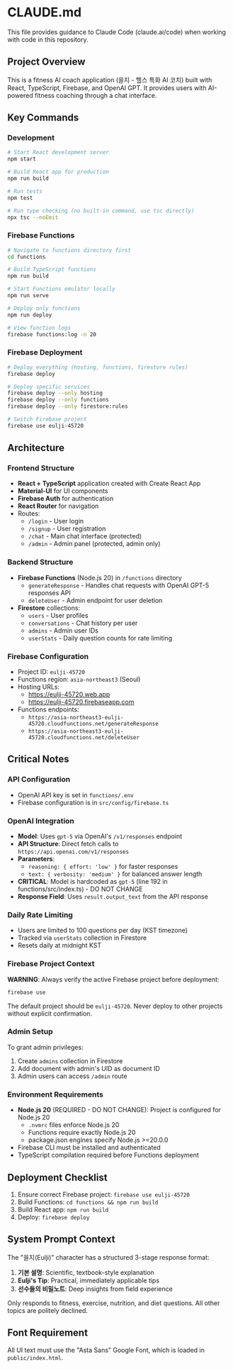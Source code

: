 # CLAUDE.md

This file provides guidance to Claude Code (claude.ai/code) when working with code in this repository.

## Project Overview

This is a fitness AI coach application (을지 - 헬스 특화 AI 코치) built with React, TypeScript, Firebase, and OpenAI GPT. It provides users with AI-powered fitness coaching through a chat interface.

## Key Commands

### Development
```bash
# Start React development server
npm start

# Build React app for production
npm run build

# Run tests
npm test

# Run type checking (no built-in command, use tsc directly)
npx tsc --noEmit
```

### Firebase Functions
```bash
# Navigate to functions directory first
cd functions

# Build TypeScript functions
npm run build

# Start Functions emulator locally
npm run serve

# Deploy only functions
npm run deploy

# View function logs
firebase functions:log -n 20
```

### Firebase Deployment
```bash
# Deploy everything (hosting, functions, firestore rules)
firebase deploy

# Deploy specific services
firebase deploy --only hosting
firebase deploy --only functions
firebase deploy --only firestore:rules

# Switch Firebase project
firebase use eulji-45720
```

## Architecture

### Frontend Structure
- **React + TypeScript** application created with Create React App
- **Material-UI** for UI components
- **Firebase Auth** for authentication
- **React Router** for navigation
- Routes:
  - `/login` - User login
  - `/signup` - User registration
  - `/chat` - Main chat interface (protected)
  - `/admin` - Admin panel (protected, admin only)

### Backend Structure
- **Firebase Functions** (Node.js 20) in `/functions` directory
  - `generateResponse` - Handles chat requests with OpenAI GPT-5 responses API
  - `deleteUser` - Admin endpoint for user deletion
- **Firestore** collections:
  - `users` - User profiles
  - `conversations` - Chat history per user
  - `admins` - Admin user IDs
  - `userStats` - Daily question counts for rate limiting

### Firebase Configuration
- Project ID: `eulji-45720`
- Functions region: `asia-northeast3` (Seoul)
- Hosting URLs:
  - https://eulji-45720.web.app
  - https://eulji-45720.firebaseapp.com
- Functions endpoints:
  - `https://asia-northeast3-eulji-45720.cloudfunctions.net/generateResponse`
  - `https://asia-northeast3-eulji-45720.cloudfunctions.net/deleteUser`

## Critical Notes

### API Configuration
- OpenAI API key is set in `functions/.env`
- Firebase configuration is in `src/config/firebase.ts`

### OpenAI Integration
- **Model**: Uses `gpt-5` via OpenAI's `/v1/responses` endpoint
- **API Structure**: Direct fetch calls to `https://api.openai.com/v1/responses`
- **Parameters**:
  - `reasoning: { effort: 'low' }` for faster responses
  - `text: { verbosity: 'medium' }` for balanced answer length
- **CRITICAL**: Model is hardcoded as `gpt-5` (line 192 in functions/src/index.ts) - DO NOT CHANGE
- **Response Field**: Uses `result.output_text` from the API response

### Daily Rate Limiting
- Users are limited to 100 questions per day (KST timezone)
- Tracked via `userStats` collection in Firestore
- Resets daily at midnight KST

### Firebase Project Context
**WARNING**: Always verify the active Firebase project before deployment:
```bash
firebase use
```
The default project should be `eulji-45720`. Never deploy to other projects without explicit confirmation.

### Admin Setup
To grant admin privileges:
1. Create `admins` collection in Firestore
2. Add document with admin's UID as document ID
3. Admin users can access `/admin` route

### Environment Requirements
- **Node.js 20** (REQUIRED - DO NOT CHANGE): Project is configured for Node.js 20
  - `.nvmrc` files enforce Node.js 20
  - Functions require exactly Node.js 20
  - package.json engines specify Node.js >=20.0.0
- Firebase CLI must be installed and authenticated
- TypeScript compilation required before Functions deployment

## Deployment Checklist
1. Ensure correct Firebase project: `firebase use eulji-45720`
2. Build Functions: `cd functions && npm run build`
3. Build React app: `npm run build`
4. Deploy: `firebase deploy`

## System Prompt Context
The "을지(Eulji)" character has a structured 3-stage response format:
1. **기본 설명**: Scientific, textbook-style explanation
2. **Eulji's Tip**: Practical, immediately applicable tips
3. **선수들의 비밀노트**: Deep insights from field experience

Only responds to fitness, exercise, nutrition, and diet questions. All other topics are politely declined.

## Font Requirement
All UI text must use the "Asta Sans" Google Font, which is loaded in `public/index.html`.